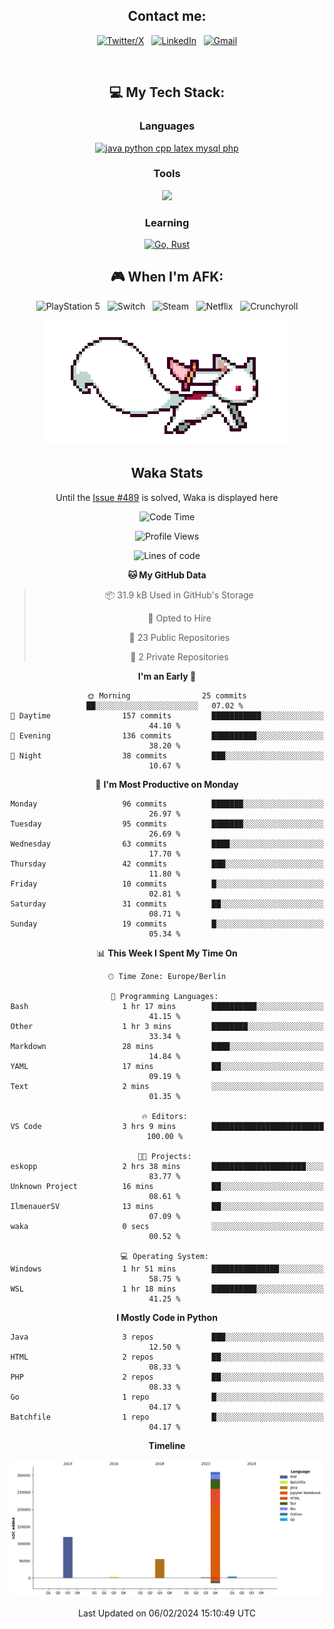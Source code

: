 <div align="center">

## Contact me:

[![Twitter/X](https://skillicons.dev/icons?i=twitter)](https://twitter.com/erikskopp) &nbsp;
[![LinkedIn](https://skillicons.dev/icons?i=linkedin)](www.linkedin.com/in/erik-skopp) &nbsp;
[![Gmail](https://skillicons.dev/icons?i=gmail)](mailto:skopp.erik@gmail.com)

<div align="center">
<br>

## 💻 My Tech Stack:

### Languages

[![java python cpp latex mysql php](https://skillicons.dev/icons?i=java,python,cpp,latex,mysql,php)](https://skillicons.dev)

### Tools

[![](https://skillicons.dev/icons?i=matlab,azure,bash,git,github,vscode)](https://skillicons.dev)

### Learning

[![Go, Rust](https://skillicons.dev/icons?i=go,rust)](https://skillicons.dev)

<!--
## 🏆 My Stats:

<p>
    <img height=175 alt="GitHub Stats" src="https://github-readme-stats.vercel.app/api?username=eskopp&show_icons=true&count_private=true&theme=dark" />&nbsp;&nbsp;
    <br><br>
    <img height=175 alt="Most Used Languages" src="https://github-readme-stats.vercel.app/api/top-langs/?username=eskopp&layout=compact&theme=dark" />&nbsp;&nbsp;
</p>
-->

## 🎮 When I'm AFK:

![PlayStation 5](https://img.shields.io/badge/Playstation%205-003791?style=for-the-badge&logo=playstation-5&logoColor=white) &nbsp;
![Switch](https://img.shields.io/badge/Switch-E60012?style=for-the-badge&logo=nintendo-switch&logoColor=white) &nbsp;
![Steam](https://img.shields.io/badge/steam-%23000000.svg?style=for-the-badge&logo=steam&logoColor=white) &nbsp;
![Netflix](https://img.shields.io/badge/Netflix-E50914?style=for-the-badge&logo=netflix&logoColor=white) &nbsp;
![Crunchyroll](https://img.shields.io/badge/Crunchyroll-F47521?style=for-the-badge&logo=crunchyroll&logoColor=white)



<center>
<img src="kyubey.gif" alt="Alt-Text" title="" >


## Waka Stats

<!-- You can view all stats here: [Waka-Stats](./Waka.md)--> 
  Until the [Issue #489](https://github.com/anmol098/waka-readme-stats/issues/499) is solved, Waka is displayed here 



<!--START_SECTION:waka-->
![Code Time](http://img.shields.io/badge/Code%20Time-15%20hrs%2020%20mins-blue)

![Profile Views](http://img.shields.io/badge/Profile%20Views-190-blue)

![Lines of code](https://img.shields.io/badge/From%20Hello%20World%20I%27ve%20Written-496.2%20thousand%20lines%20of%20code-blue)

**🐱 My GitHub Data** 

> 📦 31.9 kB Used in GitHub's Storage 
 > 
> 💼 Opted to Hire
 > 
> 📜 23 Public Repositories 
 > 
> 🔑 2 Private Repositories 
 > 
**I'm an Early 🐤** 

```text
🌞 Morning                25 commits          ██░░░░░░░░░░░░░░░░░░░░░░░   07.02 % 
🌆 Daytime                157 commits         ███████████░░░░░░░░░░░░░░   44.10 % 
🌃 Evening                136 commits         ██████████░░░░░░░░░░░░░░░   38.20 % 
🌙 Night                  38 commits          ███░░░░░░░░░░░░░░░░░░░░░░   10.67 % 
```
📅 **I'm Most Productive on Monday** 

```text
Monday                   96 commits          ███████░░░░░░░░░░░░░░░░░░   26.97 % 
Tuesday                  95 commits          ███████░░░░░░░░░░░░░░░░░░   26.69 % 
Wednesday                63 commits          ████░░░░░░░░░░░░░░░░░░░░░   17.70 % 
Thursday                 42 commits          ███░░░░░░░░░░░░░░░░░░░░░░   11.80 % 
Friday                   10 commits          █░░░░░░░░░░░░░░░░░░░░░░░░   02.81 % 
Saturday                 31 commits          ██░░░░░░░░░░░░░░░░░░░░░░░   08.71 % 
Sunday                   19 commits          █░░░░░░░░░░░░░░░░░░░░░░░░   05.34 % 
```


📊 **This Week I Spent My Time On** 

```text
🕑︎ Time Zone: Europe/Berlin

💬 Programming Languages: 
Bash                     1 hr 17 mins        ██████████░░░░░░░░░░░░░░░   41.15 % 
Other                    1 hr 3 mins         ████████░░░░░░░░░░░░░░░░░   33.34 % 
Markdown                 28 mins             ████░░░░░░░░░░░░░░░░░░░░░   14.84 % 
YAML                     17 mins             ██░░░░░░░░░░░░░░░░░░░░░░░   09.19 % 
Text                     2 mins              ░░░░░░░░░░░░░░░░░░░░░░░░░   01.35 % 

🔥 Editors: 
VS Code                  3 hrs 9 mins        █████████████████████████   100.00 % 

🐱‍💻 Projects: 
eskopp                   2 hrs 38 mins       █████████████████████░░░░   83.77 % 
Unknown Project          16 mins             ██░░░░░░░░░░░░░░░░░░░░░░░   08.61 % 
IlmenauerSV              13 mins             ██░░░░░░░░░░░░░░░░░░░░░░░   07.09 % 
waka                     0 secs              ░░░░░░░░░░░░░░░░░░░░░░░░░   00.52 % 

💻 Operating System: 
Windows                  1 hr 51 mins        ███████████████░░░░░░░░░░   58.75 % 
WSL                      1 hr 18 mins        ██████████░░░░░░░░░░░░░░░   41.25 % 
```

**I Mostly Code in Python** 

```text
Java                     3 repos             ███░░░░░░░░░░░░░░░░░░░░░░   12.50 % 
HTML                     2 repos             ██░░░░░░░░░░░░░░░░░░░░░░░   08.33 % 
PHP                      2 repos             ██░░░░░░░░░░░░░░░░░░░░░░░   08.33 % 
Go                       1 repo              █░░░░░░░░░░░░░░░░░░░░░░░░   04.17 % 
Batchfile                1 repo              █░░░░░░░░░░░░░░░░░░░░░░░░   04.17 % 
```



**Timeline**

![Lines of Code chart](https://raw.githubusercontent.com/eskopp/eskopp/main/assets/bar_graph.png)


 Last Updated on 06/02/2024 15:10:49 UTC
<!--END_SECTION:waka-->


</center>
</div>

